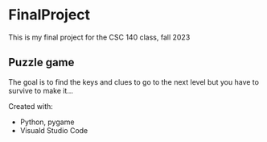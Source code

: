 # FinalProject
This is my final project for the CSC 140 class, fall 2023

## Puzzle game

The goal is to find the keys and clues to go to the next level but you have to survive to make it...

Created with:
- Python, pygame
- Visuald Studio Code
